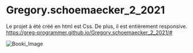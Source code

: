 # Gregory.schoemaecker_2_2021
Le projet à été créé en html est Css. De plus, il est entièrement responsive. 
https://greg-programmer.github.io/Gregory.schoemaecker_2_2021/#

![Booki_Image](https://user-images.githubusercontent.com/91738933/189290763-c6eb09d2-f896-42d4-8b79-b8b125b69b1f.png)
